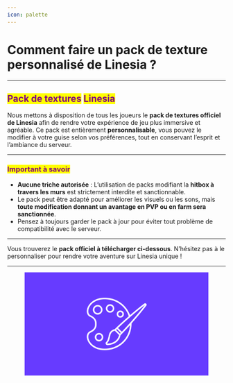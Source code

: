 ```yaml
---
icon: palette
---
```


# Comment faire un pack de texture personnalisé de Linesia ?

***

## <mark style="color:purple;">Pack de textures</mark> <mark style="color:purple;">Linesia</mark>

Nous mettons à disposition de tous les joueurs le **pack de textures officiel de Linesia** afin de rendre votre expérience de jeu plus immersive et agréable. Ce pack est entièrement **personnalisable**, vous pouvez le modifier à votre guise selon vos préférences, tout en conservant l’esprit et l’ambiance du serveur.

***

### <mark style="color:purple;">Important à savoir</mark>

* **Aucune triche autorisée** : L’utilisation de packs modifiant la **hitbox à travers les murs** est strictement interdite et sanctionnable.
* Le pack peut être adapté pour améliorer les visuels ou les sons, mais **toute modification donnant un avantage en PVP ou en farm sera sanctionnée**.
* Pensez à toujours garder le pack à jour pour éviter tout problème de compatibilité avec le serveur.

***

Vous trouverez le **pack officiel à télécharger ci-dessous**. N’hésitez pas à le personnaliser pour rendre votre aventure sur Linesia unique !

***

<figure><img src="../../.gitbook/assets/pack_faq.png" alt=""><figcaption></figcaption></figure>
